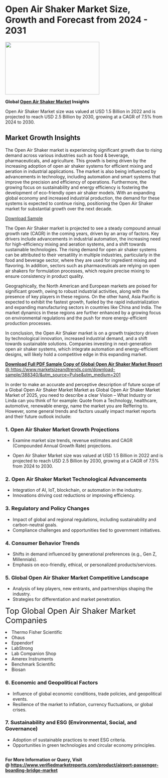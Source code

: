 <H1>Open Air Shaker Market Size, Growth and Forecast from 2024 - 2031</H1><img class="aligncenter size-medium wp-image-584254" src="https://thirdeyenews.in/wp-content/uploads/2024/09/Global-Market-Research-300x168.jpeg" alt="" width="300" height="168" /><p><strong>Global&nbsp;<a href="https://www.marketsizeandtrends.com/download-sample/388340/&amp;utm_source=Pulse&amp;utm_medium=201">Open Air Shaker Market</a> Insights</strong></p><p>Open Air Shaker Market size was valued at USD 1.5 Billion in 2022 and is projected to reach USD 2.5 Billion by 2030, growing at a CAGR of 7.5% from 2024 to 2030.</p><p><h2>Market Growth Insights</h2> <p>The Open Air Shaker market is experiencing significant growth due to rising demand across various industries such as food & beverage, pharmaceuticals, and agriculture. This growth is being driven by the increasing adoption of open air shaker systems for efficient mixing and aeration in industrial applications. The market is also being influenced by advancements in technology, including automation and smart systems that improve the precision and efficiency of operations. Furthermore, the growing focus on sustainability and energy efficiency is fostering the development of eco-friendly open air shaker models. With an expanding global economy and increased industrial production, the demand for these systems is expected to continue rising, positioning the Open Air Shaker market for substantial growth over the next decade.</p> <p><a href="#">Download Sample</a></p> <p>The Open Air Shaker market is projected to see a steady compound annual growth rate (CAGR) in the coming years, driven by an array of factors. Key drivers include advancements in industrial automation, the increasing need for high-efficiency mixing and aeration systems, and a shift towards sustainable technologies. The rising demand for open air shaker systems can be attributed to their versatility in multiple industries, particularly in the food and beverage sector, where they are used for ingredient mixing and flavoring. In addition, sectors such as pharmaceuticals are relying on open air shakers for formulation processes, which require precise mixing to ensure consistency in product quality.</p> <p>Geographically, the North American and European markets are poised for significant growth, owing to robust industrial activities, along with the presence of key players in these regions. On the other hand, Asia Pacific is expected to exhibit the fastest growth, fueled by the rapid industrialization and expanding manufacturing sectors in countries like China and India. The market dynamics in these regions are further enhanced by a growing focus on environmental regulations and the push for more energy-efficient production processes.</p> <p>In conclusion, the Open Air Shaker market is on a growth trajectory driven by technological innovation, increased industrial demand, and a shift towards sustainable solutions. Companies investing in next-generation open air shaker systems, which integrate automation and energy-efficient designs, will likely hold a competitive edge in this expanding market.</p> <p><a href="#"></p><p><span class=""><strong>Download Full PDF Sample Copy of Global Open Air Shaker Market Report</strong> @ <a href="https://www.marketsizeandtrends.com/download-sample/388340/&amp;utm_source=Pulse&amp;utm_medium=201" target="_blank">https://www.marketsizeandtrends.com/download-sample/388340/&amp;utm_source=Pulse&amp;utm_medium=201</a></span></p><p>In order to make an accurate and perceptive description of future scope of a Global&nbsp;Open Air Shaker Market Market as Global&nbsp;Open Air Shaker Market Market of 2025, you need to describe a clear Vision &ndash; What Industry or Linda can you think of for example: Quote from a Technology, healthcare, automotive, renewable energy, name the market you are Reffering to. However, some general trends and factors usually impact market reports and their future outlook include:</p><h3>1.&nbsp;<strong>Open Air Shaker Market Growth Projections</strong></h3><ul><li>Examine market size trends, revenue estimates and CAGR (Compounded Annual Growth Rate) projections.</li><li><p>Open Air Shaker Market size was valued at USD 1.5 Billion in 2022 and is projected to reach USD 2.5 Billion by 2030, growing at a CAGR of 7.5% from 2024 to 2030.</p></li></ul><h3>2.&nbsp;<strong>Open Air Shaker Market Technological Advancements</strong></h3><ul><li>Integration of AI, IoT, blockchain, or automation in the industry.</li><li>Innovations driving cost reductions or improving efficiency.</li></ul><h3>3.&nbsp;<strong>Regulatory and Policy Changes</strong></h3><ul><li>Impact of global and regional regulations, including sustainability and carbon-neutral goals.</li><li>Compliance challenges and opportunities tied to government initiatives.</li></ul><h3>4.&nbsp;<strong>Consumer Behavior Trends</strong></h3><ul><li>Shifts in demand influenced by generational preferences (e.g., Gen Z, Millennials).</li><li>Emphasis on eco-friendly, ethical, or personalized products/services.</li></ul><h3>5.&nbsp;<strong>Global Open Air Shaker Market Competitive Landscape</strong></h3><ul><li>Analysis of key players, new entrants, and partnerships shaping the industry.</li><li>Strategies for differentiation and market penetration.</li></ul><p data-pm-slice="1 1 []"><span style="color: inherit; font-family: inherit; font-size: 25px;">Top Global Open Air Shaker Market Companies</span></p><div class="" data-test-id=""><p><li>Thermo Fisher Scientific</li><li> Ohaus</li><li> Eppendorf</li><li> LabStrong</li><li> Lab Companion Shop</li><li> Amerex Instruments</li><li> Benchmark Scientific</li><li> Biosan</li></p></div><h3>6.&nbsp;<strong>Economic and Geopolitical Factors</strong></h3><ul><li>Influence of global economic conditions, trade policies, and geopolitical events.</li><li>Resilience of the market to inflation, currency fluctuations, or global crises.</li></ul><h3>7.&nbsp;<strong>Sustainability and ESG (Environmental, Social, and Governance)</strong></h3><ul><li>Adoption of sustainable practices to meet ESG criteria.</li><li>Opportunities in green technologies and circular economy principles.</li></ul><h2><strong style="font-size: 14px;">For More Information or Query, Visit @&nbsp;</strong><a style="background-color: #ffffff; font-size: 14px;" href="https://www.marketsizeandtrends.com/report/open-air-shaker-market/" target="_blank">https://www.verifiedmarketreports.com/product/airport-passenger-boarding-bridge-market</a></h2>

